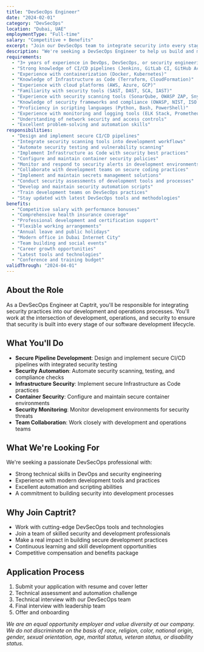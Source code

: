 ```yaml
---
title: "DevSecOps Engineer"
date: "2024-02-01"
category: "DevSecOps"
location: "Dubai, UAE"
employmentType: "Full-time"
salary: "Competitive + Benefits"
excerpt: "Join our DevSecOps team to integrate security into every stage of the development lifecycle. Build secure CI/CD pipelines and automate security testing."
description: "We're seeking a DevSecOps Engineer to help us build and maintain secure development pipelines. You'll work closely with development and operations teams to integrate security practices into our DevOps processes."
requirements:
  - "3+ years of experience in DevOps, DevSecOps, or security engineering"
  - "Strong knowledge of CI/CD pipelines (Jenkins, GitLab CI, GitHub Actions)"
  - "Experience with containerization (Docker, Kubernetes)"
  - "Knowledge of Infrastructure as Code (Terraform, CloudFormation)"
  - "Experience with cloud platforms (AWS, Azure, GCP)"
  - "Familiarity with security tools (SAST, DAST, SCA, IAST)"
  - "Experience with security scanning tools (SonarQube, OWASP ZAP, Snyk)"
  - "Knowledge of security frameworks and compliance (OWASP, NIST, ISO 27001)"
  - "Proficiency in scripting languages (Python, Bash, PowerShell)"
  - "Experience with monitoring and logging tools (ELK Stack, Prometheus, Grafana)"
  - "Understanding of network security and access controls"
  - "Excellent problem-solving and automation skills"
responsibilities:
  - "Design and implement secure CI/CD pipelines"
  - "Integrate security scanning tools into development workflows"
  - "Automate security testing and vulnerability scanning"
  - "Implement Infrastructure as Code with security best practices"
  - "Configure and maintain container security policies"
  - "Monitor and respond to security alerts in development environments"
  - "Collaborate with development teams on secure coding practices"
  - "Implement and maintain secrets management solutions"
  - "Conduct security assessments of development tools and processes"
  - "Develop and maintain security automation scripts"
  - "Train development teams on DevSecOps practices"
  - "Stay updated with latest DevSecOps tools and methodologies"
benefits:
  - "Competitive salary with performance bonuses"
  - "Comprehensive health insurance coverage"
  - "Professional development and certification support"
  - "Flexible working arrangements"
  - "Annual leave and public holidays"
  - "Modern office in Dubai Internet City"
  - "Team building and social events"
  - "Career growth opportunities"
  - "Latest tools and technologies"
  - "Conference and training budget"
validThrough: "2024-04-01"
---
```


## About the Role

As a DevSecOps Engineer at Captrit, you'll be responsible for integrating security practices into our development and operations processes. You'll work at the intersection of development, operations, and security to ensure that security is built into every stage of our software development lifecycle.

## What You'll Do

- **Secure Pipeline Development**: Design and implement secure CI/CD pipelines with integrated security testing
- **Security Automation**: Automate security scanning, testing, and compliance checks
- **Infrastructure Security**: Implement secure Infrastructure as Code practices
- **Container Security**: Configure and maintain secure container environments
- **Security Monitoring**: Monitor development environments for security threats
- **Team Collaboration**: Work closely with development and operations teams

## What We're Looking For

We're seeking a passionate DevSecOps professional with:
- Strong technical skills in DevOps and security engineering
- Experience with modern development tools and practices
- Excellent automation and scripting abilities
- A commitment to building security into development processes

## Why Join Captrit?

- Work with cutting-edge DevSecOps tools and technologies
- Join a team of skilled security and development professionals
- Make a real impact in building secure development practices
- Continuous learning and skill development opportunities
- Competitive compensation and benefits package

## Application Process

1. Submit your application with resume and cover letter
2. Technical assessment and automation challenge
3. Technical interview with our DevSecOps team
4. Final interview with leadership team
5. Offer and onboarding

*We are an equal opportunity employer and value diversity at our company. We do not discriminate on the basis of race, religion, color, national origin, gender, sexual orientation, age, marital status, veteran status, or disability status.* 
